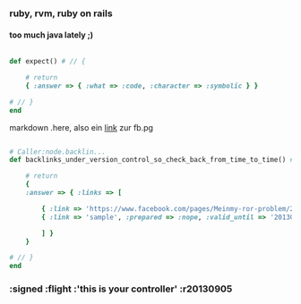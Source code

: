### ruby, rvm, ruby on rails

#### too much java lately ;)

``` ruby

def expect() # // {

    # return
    { :answer => { :what => :code, :character => :symbolic } }

# // }
end
```

markdown .here, also ein [link](https://www.facebook.com/pages/Meinmy-ror-problem/238721392817171) zur fb.pg

``` ruby

# Caller:node.backlin...
def backlinks_under_version_control_so_check_back_from_time_to_time() # // {

    # return
    {
    :answer => { :links => [

        { :link => 'https://www.facebook.com/pages/Meinmy-ror-problem/238721392817171', :instanceof => URI.encode( :url.to_s ) },
        { :link => 'sample', :prepared => :nope, :valid_until => '20130905', :last_checked => '20130905' }

        ] }
    }

# // }
end

```

### :signed :flight :'this is your controller' :r20130905
